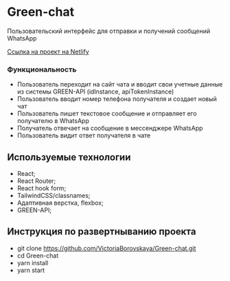 # Green-chat

Пользовательский интерфейс для отправки и получений сообщений WhatsApp

[Сcылка на проект на Netlify](https://chat-green.netlify.app)

### Функциональность

- Пользователь переходит на сайт чата и вводит свои учетные данные из системы GREEN-API (idInstance, apiTokenInstance)
- Пользователь вводит номер телефона получателя и создает новый чат
- Пользователь пишет текстовое сообщение и отправляет его получателю в WhatsApp
- Получатель отвечает на сообщение в мессенджере WhatsApp
- Пользователь видит ответ получателя в чате

## Используемые технологии

- React;
- React Router;
- React hook form;
- TailwindCSS/classnames;
- Aдаптивная верстка, flexbox;
- GREEN-API;

## Инструкция по развертныванию проекта

- git clone https://github.com/VictoriaBorovskaya/Green-chat.git
- cd Green-chat
- yarn install
- yarn start
